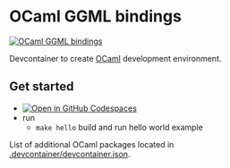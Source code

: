 # OCaml GGML bindings

[![OCaml GGML bindings](https://github.com/TheCBaH/ocaml-ggml/actions/workflows/build.yml/badge.svg?branch=main)](https://github.com/TheCBaH/ocaml-ggmk/actions/workflows/build.yml)

Devcontainer to create [OCaml](https://ocaml.org/) development environment.

## Get started
* [![Open in GitHub Codespaces](https://github.com/codespaces/badge.svg)](https://github.com/codespaces/new?hide_repo_select=true&ref=master&repo=628173356)
* run
  * `make hello` build and run hello world example

List of additional OCaml packages located in [.devcontainer/devcontainer.json](https://github.com/TheCBaH/ocaml-devcontainer/blob/devel/.devcontainer/devcontainer.json#L19).
